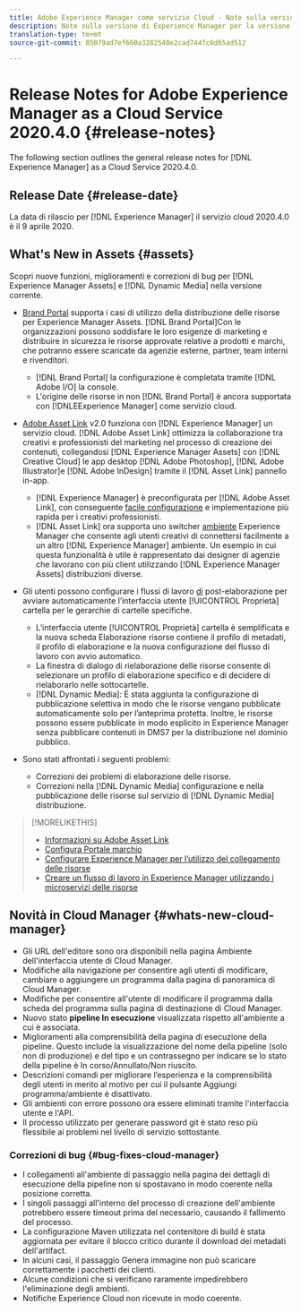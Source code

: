 ```yaml
---
title: Adobe Experience Manager come servizio Cloud - Note sulla versione 2020.4.0
description: Note sulla versione di Experience Manager per la versione 2020.4.0
translation-type: tm+mt
source-git-commit: 85079ad7ef660a3282540e2cad744fc6d65ad512

---
```



# Release Notes for Adobe Experience Manager as a Cloud Service 2020.4.0 {#release-notes}

The following section outlines the general release notes for [!DNL Experience Manager] as a Cloud Service 2020.4.0.

## Release Date {#release-date}

La data di rilascio per [!DNL Experience Manager] il servizio cloud 2020.4.0 è il 9 aprile 2020.

## What&#39;s New in Assets {#assets}

Scopri nuove funzioni, miglioramenti e correzioni di bug per [!DNL Experience Manager Assets] e [!DNL Dynamic Media] nella versione corrente.

* [Brand Portal](https://docs.adobe.com/content/help/en/experience-manager-brand-portal/using/home.html) supporta i casi di utilizzo della distribuzione delle risorse per Experience Manager Assets. [!DNL Brand Portal]Con le organizzazioni possono soddisfare le loro esigenze di marketing e distribuire in sicurezza le risorse approvate relative a prodotti e marchi, che potranno essere scaricate da agenzie esterne, partner, team interni e rivenditori.
   * [!DNL Brand Portal] la configurazione è completata tramite [!DNL Adobe I/O] la console.
   * L&#39;origine delle risorse in non [!DNL Brand Portal] è ancora supportata con [!DNLEExperience Manager] come servizio cloud.

* [Adobe Asset Link](https://helpx.adobe.com/it/enterprise/using/adobe-asset-link.html) v2.0 funziona con [!DNL Experience Manager] un servizio cloud. [!DNL Adobe Asset Link] ottimizza la collaborazione tra creativi e professionisti del marketing nel processo di creazione dei contenuti, collegandosi [!DNL Experience Manager Assets] con [!DNL Creative Cloud] le app desktop [!DNL Adobe Photoshop], [!DNL Adobe Illustrator]e [!DNL Adobe InDesign] tramite il [!DNL Asset Link] pannello in-app.
   * [!DNL Experience Manager] è preconfigurata per [!DNL Adobe Asset Link], con conseguente [facile configurazione](https://helpx.adobe.com/enterprise/using/configure-aem-assets-for-asset-link.html) e implementazione più rapida per i creativi professionisti.
   * [!DNL Asset Link] ora supporta uno switcher [ambiente](https://helpx.adobe.com/enterprise/using/manage-assets-using-adobe-asset-link.html#UseAdobeAssetLink) Experience Manager che consente agli utenti creativi di connettersi facilmente a un altro [!DNL Experience Manager] ambiente. Un esempio in cui questa funzionalità è utile è rappresentato dai designer di agenzie che lavorano con più client utilizzando [!DNL Experience Manager Assets] distribuzioni diverse.

* Gli utenti possono configurare i flussi di lavoro [di](/help/assets/asset-microservices-configure-and-use.md#post-processing-workflows) post-elaborazione per avviare automaticamente l’interfaccia utente [!UICONTROL Proprietà] cartella per le gerarchie di cartelle specifiche.
   * L’interfaccia utente [!UICONTROL Proprietà] cartella è semplificata e la nuova scheda Elaborazione  risorse contiene il profilo di metadati, il profilo di elaborazione e la nuova configurazione del flusso di lavoro con avvio automatico.
   * La finestra di dialogo di rielaborazione delle risorse consente di selezionare un profilo di elaborazione specifico e di decidere di rielaborarlo nelle sottocartelle.
   * [!DNL Dynamic Media]: È stata aggiunta la configurazione di pubblicazione selettiva in modo che le risorse vengano pubblicate automaticamente solo per l’anteprima protetta. Inoltre, le risorse possono essere pubblicate in modo esplicito in Experience Manager senza pubblicare contenuti in DMS7 per la distribuzione nel dominio pubblico.

* Sono stati affrontati i seguenti problemi:
   * Correzioni dei problemi di elaborazione delle risorse.
   * Correzioni nella [!DNL Dynamic Media] configurazione e nella pubblicazione delle risorse sul servizio di [!DNL Dynamic Media] distribuzione.

>[!MORELIKETHIS]
>
>* [Informazioni su Adobe Asset Link](https://www.adobe.com/creativecloud/business/enterprise/adobe-asset-link.html)
>* [Configura Portale marchio](https://docs.adobe.com/content/help/en/experience-manager-brand-portal/using/publish/configure-aem-assets-with-brand-portal.html)
>* [Configurare Experience Manager per l’utilizzo del collegamento delle risorse](https://helpx.adobe.com/enterprise/using/configure-aem-assets-for-asset-link.html)
>* [Creare un flusso di lavoro in Experience Manager utilizzando i microservizi delle risorse](https://docs.adobe.com/content/help/en/experience-manager-cloud-service/assets/manage/asset-microservices-configure-and-use.html#post-processing-workflows)


## Novità in Cloud Manager {#whats-new-cloud-manager}

* Gli URL dell&#39;editore sono ora disponibili nella pagina Ambiente dell&#39;interfaccia utente di Cloud Manager.
* Modifiche alla navigazione per consentire agli utenti di modificare, cambiare o aggiungere un programma dalla pagina di panoramica di Cloud Manager.
* Modifiche per consentire all&#39;utente di modificare il programma dalla scheda del programma sulla pagina di destinazione di Cloud Manager.
* Nuovo stato **pipeline In esecuzione** visualizzata rispetto all&#39;ambiente a cui è associata.
* Miglioramenti alla comprensibilità della pagina di esecuzione della pipeline. Questo include la visualizzazione del nome della pipeline (solo non di produzione) e del tipo e un contrassegno per indicare se lo stato della pipeline è In corso/Annullato/Non riuscito.
* Descrizioni comandi per migliorare l’esperienza e la comprensibilità degli utenti in merito al motivo per cui il pulsante Aggiungi programma/ambiente è disattivato.
* Gli ambienti con errore possono ora essere eliminati tramite l&#39;interfaccia utente e l&#39;API.
* Il processo utilizzato per generare password git è stato reso più flessibile ai problemi nel livello di servizio sottostante.

### Correzioni di bug {#bug-fixes-cloud-manager}

* I collegamenti all&#39;ambiente di passaggio nella pagina dei dettagli di esecuzione della pipeline non si spostavano in modo coerente nella posizione corretta.
* I singoli passaggi all&#39;interno del processo di creazione dell&#39;ambiente potrebbero essere timeout prima del necessario, causando il fallimento del processo.
* La configurazione Maven utilizzata nel contenitore di build è stata aggiornata per evitare il blocco critico durante il download dei metadati dell&#39;artifact.
* In alcuni casi, il passaggio Genera immagine non può scaricare correttamente i pacchetti dei clienti.
* Alcune condizioni che si verificano raramente impedirebbero l&#39;eliminazione degli ambienti.
* Notifiche Experience Cloud non ricevute in modo coerente.